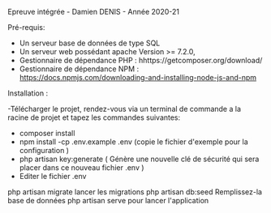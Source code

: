 Epreuve intégrée - Damien DENIS - Année 2020-21

Pré-requis: 
- Un serveur base de données de type SQL
- Un serveur web possédant apache Version >= 7.2.0,
- Gestionnaire de dépendance PHP : hhttps://getcomposer.org/download/
- Gestionnaire de dépendance NPM : https://docs.npmjs.com/downloading-and-installing-node-js-and-npm

Installation : 

-Télécharger le projet, rendez-vous via un terminal de commande a la racine de projet et tapez les commandes suivantes:

- composer install
- npm install
-cp .env.example .env (copie le fichier d'exemple pour la configuration )
- php artisan key:generate ( Génère une nouvelle clé de sécurité qui sera placer dans ce nouveau fichier .env )
- Editer le fichier .env 


php artisan migrate lancer les migrations
php artisan db:seed Remplissez-la base de données
php artisan serve pour lancer l'application
